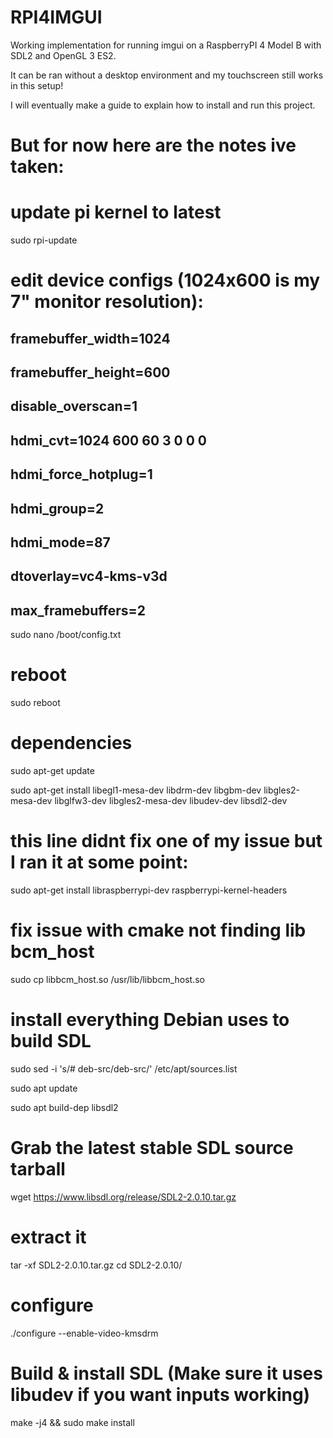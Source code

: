 # RPI4IMGUI
Working implementation for running imgui on a RaspberryPI 4 Model B with SDL2 and OpenGL 3 ES2.

It can be ran without a desktop environment and my touchscreen still works in this setup!

I will eventually make a guide to explain how to install and run this project.

# But for now here are the notes ive taken:

# update pi kernel to latest
sudo rpi-update
# edit device configs (1024x600 is my 7" monitor resolution):
## framebuffer_width=1024
## framebuffer_height=600
## disable_overscan=1
## hdmi_cvt=1024 600 60 3 0 0 0
## hdmi_force_hotplug=1
## hdmi_group=2
## hdmi_mode=87
## dtoverlay=vc4-kms-v3d
## max_framebuffers=2
sudo nano /boot/config.txt

# reboot
sudo reboot

# dependencies
sudo apt-get update

sudo apt-get install libegl1-mesa-dev libdrm-dev libgbm-dev libgles2-mesa-dev libglfw3-dev libgles2-mesa-dev libudev-dev libsdl2-dev
# this line didnt fix one of my issue but I ran it at some point: 
sudo apt-get install libraspberrypi-dev raspberrypi-kernel-headers

# fix issue with cmake not finding lib bcm_host
sudo cp libbcm_host.so /usr/lib/libbcm_host.so

# install everything Debian uses to build SDL
sudo sed -i 's/# deb-src/deb-src/' /etc/apt/sources.list

sudo apt update

sudo apt build-dep libsdl2

# Grab the latest stable SDL source tarball 
wget https://www.libsdl.org/release/SDL2-2.0.10.tar.gz

# extract it
tar -xf SDL2-2.0.10.tar.gz
cd SDL2-2.0.10/

# configure
./configure --enable-video-kmsdrm

# Build & install SDL (Make sure it uses libudev if you want inputs working)
make -j4 && sudo make install
